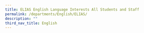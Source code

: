 ```yaml
---
title: ELIAS English Language Interests All Students and Staff
permalink: /departments/English/ELIAS/
description: ""
third_nav_title: English
---
```

